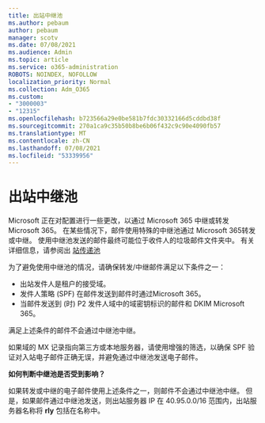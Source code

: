 ```yaml
---
title: 出站中继池
ms.author: pebaum
author: pebaum
manager: scotv
ms.date: 07/08/2021
ms.audience: Admin
ms.topic: article
ms.service: o365-administration
ROBOTS: NOINDEX, NOFOLLOW
localization_priority: Normal
ms.collection: Adm_O365
ms.custom:
- "3000003"
- "12315"
ms.openlocfilehash: b723566a29e0be581b7fdc30332166d5cddbd38f
ms.sourcegitcommit: 270a1ca9c35b50b8be6b06f432c9c90e4090fb57
ms.translationtype: MT
ms.contentlocale: zh-CN
ms.lasthandoff: 07/08/2021
ms.locfileid: "53339956"
---
```

# <a name="outbound-relay-pool"></a>出站中继池

Microsoft 正在对配置进行一些更改，以通过 Microsoft 365 中继或转发Microsoft 365。 在某些情况下，邮件使用特殊的中继池通过 Microsoft 365转发或中继。 使用中继池发送的邮件最终可能位于收件人的垃圾邮件文件夹中。 有关详细信息，请参阅出 [站传递池](/microsoft-365/security/office-365-security/high-risk-delivery-pool-for-outbound-messages#relay-pool)

为了避免使用中继池的情况，请确保转发/中继邮件满足以下条件之一：

- 出站发件人是租户的接受域。
- 发件人策略 (SPF) 在邮件发送到邮件时通过Microsoft 365。
- 当邮件发送到 (时) P2 发件人域中的域密钥标识的邮件和 DKIM Microsoft 365。
 
满足上述条件的邮件不会通过中继池中继。

如果域的 MX 记录指向第三方或本地服务器，请使用增强的筛选，以确保 SPF 验证对入站电子邮件正确无误，并避免通过中继池发送电子邮件。

**如何判断中继池是否受到影响？**

如果转发或中继的电子邮件使用上述条件之一，则邮件不会通过中继池中继。 但是，如果邮件通过中继池发送，则出站服务器 IP 在 40.95.0.0/16 范围内，出站服务器名称将 **rly** 包括在名称中。

